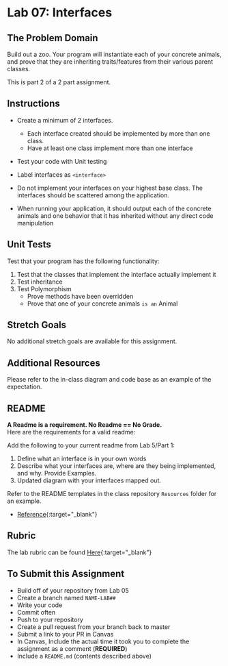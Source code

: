 # Lab 07: Interfaces

## The Problem Domain
Build out a zoo.  Your program will instantiate each of your concrete animals, and prove that they are inheriting traits/features from their various parent classes.

This is part 2 of a 2 part assignment.

## Instructions
- Create a minimum of 2 interfaces.
	- Each interface created should be implemented by more than one class.
	- Have at least one class implement more than one interface
- Test your code with Unit testing
- Label interfaces as `<interface>`
- Do not implement your interfaces on your highest base class. The interfaces should be scattered among the application.

- When running your application, it should output each of the concrete animals and one behavior that it has inherited without any direct code manipulation

## Unit Tests
Test that your program has the following functionality:
1. Test that the classes that implement the interface actually implement it
1. Test inheritance
1. Test Polymorphism
	- Prove methods have been overridden
	- Prove that one of your concrete animals `is an` Animal

## Stretch Goals

No additional stretch goals are available for this assignment.

## Additional Resources
Please refer to the in-class diagram and code base as an example of the expectation.

## README

**A Readme is a requirement. No Readme == No Grade.** <br />
Here are the requirements for a valid readme: <br />

Add the following to your current readme from Lab 5/Part 1:
1. Define what an interface is in your own words
1. Describe what your interfaces are, where are they being implemented, and why. Provide Examples.
1. Updated diagram with your interfaces mapped out.

Refer to the README templates in the class repository `Resources` folder for an example.
- [Reference](https://github.com/noffle/art-of-readme){:target="_blank"}


## Rubric

The lab rubric can be found [Here](../../resources/rubric){:target="_blank"}

## To Submit this Assignment
- Build off of your repository from Lab 05
- Create a branch named `NAME-LAB##`
- Write your code
- Commit often
- Push to your repository
- Create a pull request from your branch back to master
- Submit a link to your PR in Canvas
- In Canvas, Include the actual time it took you to complete the assignment as a comment (**REQUIRED**)
- Include a `README.md` (contents described above)
